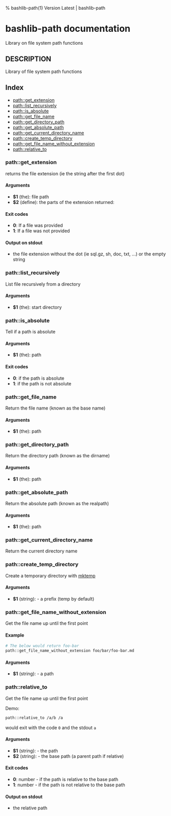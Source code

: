 % bashlib-path(1) Version Latest | bashlib-path
# bashlib-path documentation

Library on file system path functions

## DESCRIPTION

Library of file system path functions

## Index

* [path::get_extension](#pathget_extension)
* [path::list_recursively](#pathlist_recursively)
* [path::is_absolute](#pathis_absolute)
* [path::get_file_name](#pathget_file_name)
* [path::get_directory_path](#pathget_directory_path)
* [path::get_absolute_path](#pathget_absolute_path)
* [path::get_current_directory_name](#pathget_current_directory_name)
* [path::create_temp_directory](#pathcreate_temp_directory)
* [path::get_file_name_without_extension](#pathget_file_name_without_extension)
* [path::relative_to](#pathrelative_to)

### path::get_extension

returns the file extension (ie the string after the first dot)

#### Arguments

* **$1** (the): file path
* **$2** (define): the parts of the extension returned:

#### Exit codes

* **0**: If a file was provided
* **1**: If a file was not provided

#### Output on stdout

* the file extension without the dot (ie sql.gz, sh, doc, txt, ...) or the empty string

### path::list_recursively

List file recursively from a directory

#### Arguments

* **$1** (the): start directory

### path::is_absolute

Tell if a path is absolute

#### Arguments

* **$1** (the): path

#### Exit codes

* **0**: if the path is absolute
* **1**: if the path is not absolute

### path::get_file_name

Return the file name (known as the base name)

#### Arguments

* **$1** (the): path

### path::get_directory_path

Return the directory path (known as the dirname)

#### Arguments

* **$1** (the): path

### path::get_absolute_path

Return the absolute path (known as the realpath)

#### Arguments

* **$1** (the): path

### path::get_current_directory_name

Return the current directory name

### path::create_temp_directory

Create a temporary directory
with [mktemp](http://www.mktemp.org/)

#### Arguments

* **$1** (string): - a prefix (temp by default)

### path::get_file_name_without_extension

Get the file name up until the first point

#### Example

```bash
# The below would return foo-bar
path::get_file_name_without_extension foo/bar/foo-bar.md
```

#### Arguments

* **$1** (string): - a path

### path::relative_to

Get the file name up until the first point

Demo:
```bash
path::relative_to /a/b /a
```
would exit with the code `0` and the stdout `a`

#### Arguments

* **$1** (string): - the path
* **$2** (string): - the base path (a parent path if relative)

#### Exit codes

* **0**: number - if the path is relative to the base path
* **1**: number - if the path is not relative to the base path

#### Output on stdout

* the relative path

